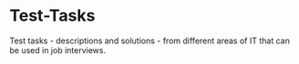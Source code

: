 # Test-Tasks
Test tasks - descriptions and solutions - from different areas of IT that can be used in job interviews.

